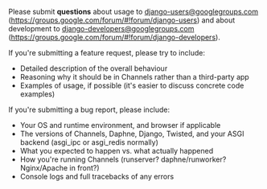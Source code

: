 Please submit **questions** about usage to django-users@googlegroups.com (https://groups.google.com/forum/#!forum/django-users) and about development to django-developers@googlegroups.com (https://groups.google.com/forum/#!forum/django-developers).

If you're submitting a feature request, please try to include:

- Detailed description of the overall behaviour
- Reasoning why it should be in Channels rather than a third-party app
- Examples of usage, if possible (it's easier to discuss concrete code examples)

If you're submitting a bug report, please include:

- Your OS and runtime environment, and browser if applicable
- The versions of Channels, Daphne, Django, Twisted, and your ASGI backend (asgi_ipc or asgi_redis normally)
- What you expected to happen vs. what actually happened
- How you're running Channels (runserver? daphne/runworker? Nginx/Apache in front?)
- Console logs and full tracebacks of any errors
